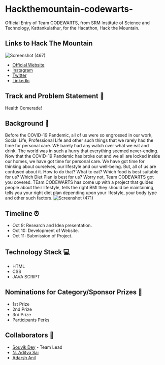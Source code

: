# Hackthemountain-codewarts-
Official Entry of Team CODEWARTS, from SRM Institute of Science and Technology, Kattankulathur, for the Hacathon, Hack the Mountain.
## Links to Hack The Mountain
![Screenshot (467)](https://user-images.githubusercontent.com/71955737/95676160-c1abc280-0bd9-11eb-8fba-7a57bc2409d8.png)
* [Official Website](https://www.hackthemountain.tech/)
* [Instagram](https://www.instagram.com/hack_the_mountains/?hl=en)
* [Twitter](https://twitter.com/HackMountains)
* [Linkedln](https://www.linkedin.com/company/hack-the-mountain-s/?viewAsMember=true)
## Track and Problem Statement 🚧
Health Comerade!
## Background 📖
Before the COVID-19 Pandemic, all of us were so engrossed in our work, Social Life, Professional Life and other such things that we rarely had the time for personal care. WE barely had any watch over what we eat and drink. The world was in such a hurry that everything seemed never-ending. Now that the COVID-19 Pandemic has broke out and we all are locked inside our homes, we have got time for personal care. We have got time for thinking about ourselves, our lifestyle and our well-being. But, all of us are confused about it. How to do that? What to eat? Which food is best suitable for us? Which Diet Plan is best for us? Worry not, Team CODEWARTS got you covered. TEam CODEWARTS has come up with a project that guides people about their lifestyle, tells the right BMI they should be maintaining, tells you your right diet plan depending upon your lifestyle, your body type and other such factors.
![Screenshot (471)](https://user-images.githubusercontent.com/71955737/95676274-78a83e00-0bda-11eb-838a-5456f57bd325.png)
## Timeline ⏰
* Oct 9: Research and Idea presentation.
* Oct 10: Development of Website.
* Oct 11: Submission of Project.
## Technology Stack 💻
* HTML
* CSS
* JAVA SCRIPT
## Nominations for Category/Sponsor Prizes 🤝
* 1st Prize
* 2nd Prize
* 3rd Prize
* Participants Perks
## Collaborators 🤖
* [Souvik Dey](https://github.com/Souvikdey10) - Team Lead
* [N. Aditya Sai](https://github.com/aadityasai37) 
* [Adarsh Anil](https://github.com/adarshanil)
